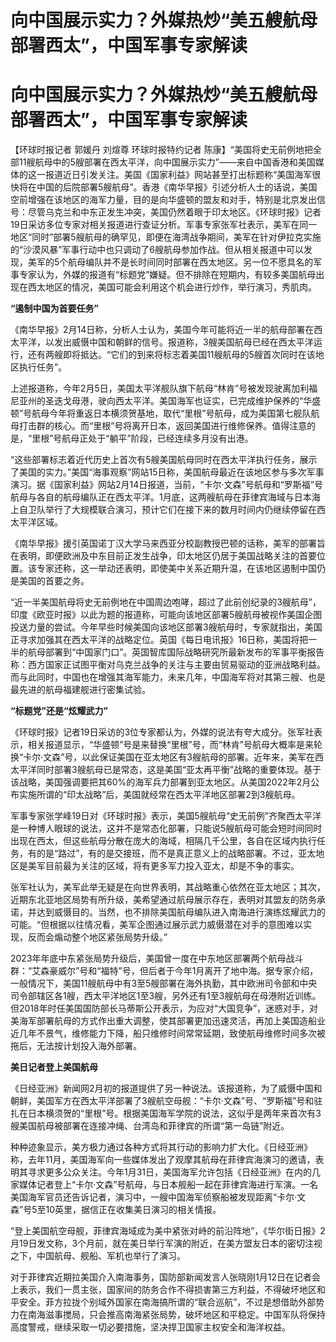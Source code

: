 # 向中国展示实力？外媒热炒“美五艘航母部署西太”，中国军事专家解读

# 向中国展示实力？外媒热炒“美五艘航母部署西太”，中国军事专家解读

【环球时报记者 郭媛丹 刘煊尊 环球时报特约记者
陈康】“美国将史无前例地把全部11艘航母中的5艘部署在西太平洋，向中国展示实力”——来自中国香港和美国媒体的这一报道近日引发关注。美国《国家利益》网站甚至打出标题称“美国海军很快将在中国的后院部署5艘航母”。香港《南华早报》引述分析人士的话说，美国空前增强在该地区的海军力量，目的是向华盛顿的盟友和对手，特别是北京发出信号：尽管乌克兰和中东正发生冲突，美国仍然着眼于印太地区。《环球时报》记者19日采访多位专家对相关报道进行查证分析。军事专家张军社表示，美军在同一地区“同时”部署5艘航母的确罕见，即便在海湾战争期间，美军在针对伊拉克实施的“沙漠风暴”军事行动中也只调动了6艘航母参加作战。但从相关报道中可以发现，美军的5个航母编队并不是长时间同时部署在西太地区。另一位不愿具名的军事专家认为，外媒的报道有“标题党”嫌疑。但不排除在短期内，有较多美国航母出现在西太地区的情况，美国可能会利用这个机会进行炒作，举行演习，秀肌肉。

**“遏制中国为首要任务”**

《南华早报》2月14日称，分析人士认为，美国今年可能将近一半的航母部署在西太平洋，以发出威慑中国和朝鲜的信号。报道称，3艘美国航母已经在西太平洋运行，还有两艘即将抵达。“它们的到来将标志着美国11艘航母的5艘首次同时在该地区执行任务”。

上述报道称，今年2月5日，美国太平洋舰队旗下航母“林肯”号被发现驶离加利福尼亚州的圣迭戈母港，驶向西太平洋。美国海军也证实，已完成维护保养的“华盛顿”号航母今年将重返日本横须贺基地，取代“里根”号航母，成为美国第七舰队航母打击群的核心。而“里根”号将离开日本，返回美国进行维修保养。值得注意的是，“里根”号航母正处于“躺平”阶段，已经连续多月没有出港。

“这些部署标志着近代历史上首次有5艘美国航母同时在西太平洋执行任务，展示了美国的实力。”美国“海事观察”网站15日称，美国航母最近在该地区参与多次军事演习。据《国家利益》网站2月14日报道，当前，“卡尔·文森”号航母和“罗斯福”号航母与各自的航母编队正在西太平洋。1月底，这两艘航母在菲律宾海域与日本海上自卫队举行了大规模联合演习，预计它们在接下来的数月时间内仍继续停留在西太平洋区域。

《南华早报》援引英国诺丁汉大学马来西亚分校副教授巴顿的话称，美军的部署旨在表明，即便欧洲及中东目前正发生战争，印太地区仍居于美国战略关注的首要位置。该专家还称，这一举动还表明，即使美中关系近期升温，在该地区遏制中国仍是美国的首要之务。

“近一半美国航母将史无前例地在中国周边咆哮，超过了此前创纪录的3艘航母”，印度《欧亚时报》以此为题的报道称，可能向该地区部署5艘航母被视作美国企图投送力量的尝试。今年早些时候美国向该地区部署3艘航母时，专家就指出，美国正寻求加强其在西太平洋的战略定位。英国《每日电讯报》16日称，美国将把一半的航母部署到“中国家门口”。英国智库国际战略研究所最新发布的军事平衡报告称：西方国家正试图平衡对乌克兰战争的关注与主要由贸易驱动的亚洲战略利益。而与此同时，中国也在增强其海军能力，未来几年，中国海军将对其第三艘、也是最先进的航母福建舰进行密集试验。

**“标题党”还是“炫耀武力”**

《环球时报》记者19日采访的3位专家都认为，外媒的说法有夸大成分。张军社表示，相关报道显示，“华盛顿”号是来替换“里根”号，而“林肯”号航母大概率是来轮换“卡尔·文森”号，以此保证美国在亚太地区有3艘航母的部署。近年来，美军在西太平洋同时部署3艘航母已是常态，这是美国“亚太再平衡”战略的重要体现。基于该战略，美国强调要把其60%的海军兵力部署到亚太地区。从美国2022年2月公布实施所谓的“印太战略”后，美国就经常在西太平洋地区部署2到3艘航母。

军事专家张学峰19日对《环球时报》表示，美国5艘航母“史无前例”齐聚西太平洋是一种博人眼球的说法，这并不是常态化部署，只能说5艘航母可能会短时间同时出现在西太，但这些航母分散在庞大的海域，相隔几千公里，各自在区域内执行任务，有的是“路过”，有的是交接班，而不是真正意义上的战略部署。不过，亚太地区是美军目前最为关注的区域，将有更多军力投入亚太，却是不争的事实。

张军社认为，美军此举无疑是在向世界表明，其战略重心依然在亚太地区；其次，近期东北亚地区局势有所升级，美希望通过航母展示存在，表明对其盟友的防务承诺，并达到威慑目的。当然，也不排除美国航母编队进入南海进行演练炫耀武力的可能。“但根据以往情况看，美军企图通过展示武力威慑潜在对手的意图难以实现，反而会煽动整个地区紧张局势升级。”

2023年年底中东紧张局势升级后，美国曾一度在中东地区部署两个航母战斗群：“艾森豪威尔”号和“福特”号，但后者于今年1月离开了地中海。据专家介绍，一般情况下，美国11艘航母中有3至5艘部署在海外执勤，其中欧洲司令部和中央司令部辖区各1艘，西太平洋地区1至3艘，另外还有1至3艘航母在母港附近训练。但2018年时任美国国防部长马蒂斯公开表示，为应对“大国竞争”，迷惑对手，对美海军部署航母的方式作出重大调整，使其部署更加迅速灵活，再加上美国造船业近几年不景气，维修能力下降，船只维修时间常常延期，致使航母维修时间多次被拖后，无法按计划投入海外部署。

**美日记者登上美国航母**

《日经亚洲》新闻网2月初的报道提供了另一种说法。该报道称，为了威慑中国和朝鲜，美国军方在西太平洋部署了3艘航空母舰：“卡尔·文森”号、“罗斯福”号和驻扎在日本横须贺的“里根”号。根据美国海军学院的说法，这似乎是两年来首次有3艘美国航母被部署在连接冲绳、台湾岛和菲律宾的所谓“第一岛链”附近。

种种迹象显示，美方极力通过各种方式将其行动的影响力扩大化。《日经亚洲》称，去年11月，美国海军向一些媒体发出了观摩其航母在菲律宾海演习的邀请，表明其寻求更多公众关注。今年1月31日，美国海军允许包括《日经亚洲》在内的几家媒体记者登上“卡尔·文森”号航母，与日本舰船一起在菲律宾海进行军演。一名美国海军官员还告诉记者，演习中，一艘中国海军侦察船被发现距离“卡尔·文森”号5至10英里，据信正在收集美日演习的相关情报。

“登上美国航空母舰，菲律宾海域成为美中紧张对峙的前沿阵地”，《华尔街日报》2月19日发文称，3个月前，就在美日举行军演的附近，在美方盟友日本的密切注视之下，中国航母、舰船、军机也举行了演习。

对于菲律宾近期拉美国介入南海事务，国防部新闻发言人张晓刚1月12日在记者会上表示，我们一贯主张，国家间的防务合作不得损害第三方利益，不得破坏地区和平安全。菲方拉拢个别域外国家在南海搞所谓的“联合巡航”，不过是想借助外部势力在南海滋事搅局，只会推高南海紧张局势，破坏地区和平稳定。中国军队将保持高度警戒，继续采取一切必要措施，坚决捍卫国家主权安全和海洋权益。

